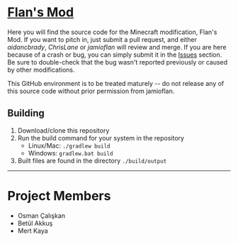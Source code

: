 # [Flan's Mod](https://www.flansmod.com/)

Here you will find the source code for the Minecraft modification, Flan's Mod. If you want to pitch in,
just submit a pull request, and either _aidancbrady_, _ChrisLane_ or _jamioflan_ will review and merge. If you are here
because of a crash or bug, you can simply submit it in the [Issues](https://github.com/FlansMods/FlansMod/issues) section. Be sure to double-check that
the bug wasn't reported previously or caused by other modifications.

This GitHub environment is to be treated maturely -- do not release any of this source code without prior
permission from jamioflan.


## Building
1. Download/clone this repository
1. Run the build command for your system in the repository
	- Linux/Mac: `./gradlew build`
	- Windows: `gradlew.bat build`
1. Built files are found in the directory `./build/output`

<hr></hr>
<h1>Project Members</h1>
<ul>
	<li>Osman Çalışkan</li>
	<li>Betül Akkuş</li>
	<li>Mert Kaya</li>
</ul>
